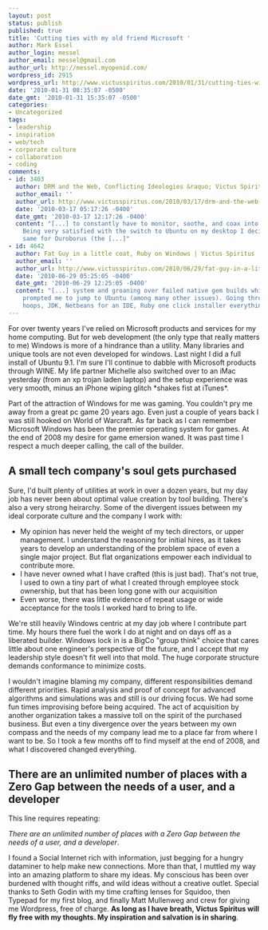 ```yaml
---
layout: post
status: publish
published: true
title: 'Cutting ties with my old friend Microsoft '
author: Mark Essel
author_login: messel
author_email: messel@gmail.com
author_url: http://messel.myopenid.com/
wordpress_id: 2915
wordpress_url: http://www.victusspiritus.com/2010/01/31/cutting-ties-with-my-old-friend-microsoft/
date: '2010-01-31 08:35:07 -0500'
date_gmt: '2010-01-31 15:35:07 -0500'
categories:
- Uncategorized
tags:
- leadership
- inspiration
- web/tech
- corporate culture
- collaboration
- coding
comments:
- id: 3403
  author: DRM and the Web, Conflicting Ideologies &raquo; Victus Spiritus
  author_email: ''
  author_url: http://www.victusspiritus.com/2010/03/17/drm-and-the-web-conflicting-ideologies/
  date: '2010-03-17 05:17:26 -0400'
  date_gmt: '2010-03-17 12:17:26 -0400'
  content: "[...] to constantly have to monitor, soothe, and coax into functionality.
    Being very satisfied with the switch to Ubuntu on my desktop I decided to do the
    same for Ouroborus (the [...]"
- id: 4642
  author: Fat Guy in a little coat, Ruby on Windows | Victus Spiritus
  author_email: ''
  author_url: http://www.victusspiritus.com/2010/06/29/fat-guy-in-a-little-coat-ruby-on-windows/
  date: '2010-06-29 05:25:05 -0400'
  date_gmt: '2010-06-29 12:25:05 -0400'
  content: "[...] system and groaning over failed native gem builds which finally
    prompted me to jump to Ubuntu (among many other issues). Going through the usual
    hoops, JDK, Netbeans for an IDE, Ruby one click installer everything went [...]"
---
```

<p>For over twenty years I've relied on Microsoft products and services for my home computing. But for web development (the only type that really matters to me) Windows is more of a hindrance than a utility. Many libraries and unique tools are not even developed for windows. Last night I did a full install of Ubuntu 9.1. I'm sure I'll continue to dabble with Microsoft products through WINE. My life partner Michelle also switched over to an iMac yesterday (from an xp trojan laden laptop) and the setup experience was very smooth, minus an iPhone wiping glitch *shakes fist at iTunes*.</p>
<p>Part of the attraction of Windows for me was gaming. You couldn't pry me away from a great pc game 20 years ago. Even just a couple of years back I was still hooked on World of Warcraft. As far back as I can remember Microsoft Windows has been the premier operating system for games. At the end of 2008 my desire for game emersion waned. It was past time I respect a much deeper calling, the call of the builder.</p>
<h2>A small tech company's soul gets purchased</h2>
<p>Sure, I'd built plenty of utilities at work in over a dozen years, but my day job has never been about optimal value creation by tool building. There's also a very strong heirarchy. Some of the divergent issues between my ideal corporate culture and the company I work with:</p>
<ul>
<li>My opinion has never held the weight of my tech directors, or upper management. I understand the reasoning for initial hires, as it takes years to develop an understanding of the problem space of even a single major project. But flat organizations empower each individual to contribute more.</li>
<li>I have never owned what I have crafted (this is just bad). That's not true, I used to own a tiny part of what I created through employee stock ownership, but that has been long gone with our acquisition</li>
<li>Even worse, there was little evidence of repeat usage or wide acceptance for the tools I worked hard to bring to life. </li>
</ul>
<p>We're still heavily Windows centric at my day job where I contribute part time. My hours there fuel the work I do at night and on days off as a liberated builder. Windows lock in is a BigCo "group think" choice that cares little about one engineer's perspective of the future, and I accept that my leadership style doesn't fit well into that mold. The huge corporate structure demands conformance to minimize costs.  </p>
<p>I wouldn't imagine blaming my company, different responsibilities demand different priorities. Rapid analysis and proof of concept for advanced algorithms and simulations was and still is our driving focus. We had some fun times improvising before being acquired. The act of acquisition by another organization takes a massive toll on the spirit of the purchased business. But even a tiny divergence over the years between my own compass and the needs of my company lead me to a place far from where I want to be. So I took a few months off to find myself at the end of 2008, and what I discovered changed everything.</p>
<h2>There are an unlimited number of places with a Zero Gap between the needs of a user, and a developer</h2>
<p>This line requires repeating: </p>
<p><i>There are an unlimited number of places with a Zero Gap between the needs of a user, and a developer</I>.</p>
<p>I found a Social Internet rich with information, just begging for a hungry dataminer to help make new connections. More than that, I muttled my way into an amazing platform to share my ideas. My conscious has been over burdened wlth thought riffs, and wild ideas without a creative outlet. Special thanks to Seth Godin with my time crafting lenses for Squidoo, then Typepad for my first blog, and finally Matt Mullenweg and crew for giving me Wordpress, free of charge. <strong>As long as I have breath, Victus Spiritus will fly free with my thoughts. My inspiration and salvation is in sharing</strong>.</p>
